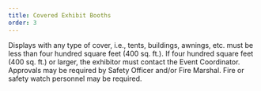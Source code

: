 ```yaml
---
title: Covered Exhibit Booths
order: 3
---
```


Displays with any type of cover, i.e., tents, buildings, awnings, etc. must be less than four hundred square feet (400 sq. ft.). If four hundred square feet (400 sq. ft.) or larger, the exhibitor must contact the Event Coordinator. Approvals may be required by Safety Officer and/or Fire Marshal. Fire or safety watch personnel may be required.
